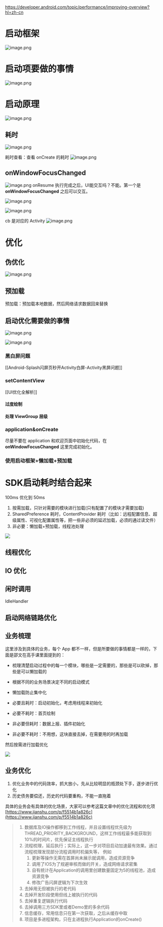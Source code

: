 
https://developer.android.com/topic/performance/improving-overview?hl=zh-cn

# 启动框架
![image.png](https://cdn.jsdelivr.net/gh/wp3355168/Typora-Picgo-Gitee/img/202303192159833.png)


# 启动项要做的事情

![image.png](https://cdn.jsdelivr.net/gh/wp3355168/Typora-Picgo-Gitee/img/202303192201721.png)

# 启动原理

![image.png](https://cdn.jsdelivr.net/gh/wp3355168/Typora-Picgo-Gitee/img/202303192203485.png)

## 耗时
![image.png](https://cdn.jsdelivr.net/gh/wp3355168/Typora-Picgo-Gitee/img/202303192211316.png)


耗时查看：查看 onCreate 的耗时
![image.png](https://cdn.jsdelivr.net/gh/wp3355168/Typora-Picgo-Gitee/img/202303192213157.png)


## onWindowFocusChanged
![image.png](https://cdn.jsdelivr.net/gh/wp3355168/Typora-Picgo-Gitee/img/202303192225742.png)
onResume 执行完成之后，UI能交互吗？不能。第一个是 **onWindowFocusChanged** 之后可以交互。



![image.png](https://cdn.jsdelivr.net/gh/wp3355168/Typora-Picgo-Gitee/img/202303192232876.png)


![image.png](https://cdn.jsdelivr.net/gh/wp3355168/Typora-Picgo-Gitee/img/202303192234753.png)


cb 是对应的 Activity
![image.png](https://cdn.jsdelivr.net/gh/wp3355168/Typora-Picgo-Gitee/img/202303192235309.png)
# 优化
## 伪优化
![image.png](https://cdn.jsdelivr.net/gh/wp3355168/Typora-Picgo-Gitee/img/202303192240489.png)



## 预加载
预加载：预加载本地数据，然后网络请求数据回来替换

## 启动优化需要做的事情

![image.png](https://cdn.jsdelivr.net/gh/wp3355168/Typora-Picgo-Gitee/img/202303192245341.png)

![image.png](https://cdn.jsdelivr.net/gh/wp3355168/Typora-Picgo-Gitee/img/202303192244255.png)
### 黑白屏问题
[[Android-Splash闪屏页秒开Activity白屏-Activity黑屏问题]]


### setContentView
[[UI优化全解析]]

#### 过度绘制


#### 处理 ViewGroup 层级

### application&onCreate
尽量不要在 application 和欢迎页面中初始化代码，在 **onWindowFocusChanged** 这里完成初始化。


### 使用启动框架+懒加载+预加载 




# **SDK启动耗时结合起来**
100ms 优化到 50ms

1. 按需加载，只针对需要的模块进行加载(只有配置了的模块才需要加载)
2. SharedPreference 耗时，ContentProvider 耗时（比如：远程配置信息、超级属性、可视化配置属性等，把一些非必须的延迟加载，必须的通过读文件）
3. 非必要：懒加载+预加载，线程池处理  





![](https://cdn.jsdelivr.net/gh/wp3355168/Typora-Picgo-Gitee/img/202303231439733.jpeg)




## 线程优化




## IO 优化



## 闲时调用
IdleHandler


## 启动网络链路优化



## 业务梳理
这里涉及到具体的业务，每个 App 都不一样，但是所要做的事情都是一样的，下面是邵文在高手课里面提到的：

-   梳理清楚启动过程中的每一个模块，哪些是一定需要的，那些是可以砍掉，那些是可以懒加载的
-   根据不同的业务场景决定不同的启动模式
-   懒加载防止集中化


-   必要且耗时：启动初始化，考虑用线程来初始化
-   必要不耗时：首页绘制
-   非必要但耗时：数据上报、插件初始化
-   非必要不耗时：不用想，这块直接去掉，在需要用的时再加载

然后按需进行加载优化

![](https://cdn.jsdelivr.net/gh/wp3355168/Typora-Picgo-Gitee/img/202303231439733.jpeg)

## 业务优化

1.  优化业务中的代码效率，抓大放小，先从比较明显的瓶颈处下手，逐步进行优化
2.  历史债务要偿还，历史的代码要重构，不能一直拖着

具体的业务会有具体的优化场景，大家可以参考这篇文章中的优化流程和优化项[https://www.jianshu.com/p/f5514b1a826c](https://www.jianshu.com/p/f5514b1a826c)

> 1.  数据库及IO操作都移到工作线程，并且设置线程优先级为THREAD_PRIORITY_BACKGROUND，这样工作线程最多能获取到10%的时间片，优先保证主线程执行
> 2.  流程梳理，延后执行；实际上，这一步对项目启动加速最有效果。通过流程梳理发现部分流程调用时机偏失等， 例如
>     1.  更新等操作无需在首屏尚未展示就调用，造成资源竞争
>     2.  调用了IOS为了规避审核而做的开关，造成网络请求密集
>     3.  自有统计在Application的调用里创建数量固定为5的线程池，造成资源竞争
>     4.  修改广告闪屏逻辑为下次生效
> 3.  去掉用无但被执行的老代码
> 4.  去掉开发阶段使用但线上被执行的代码
> 5.  去掉重复逻辑执行代码
> 6.  去掉调用三方SDK里或者Demo里的多余代码
> 7.  信息缓存，常用信息只在第一次获取，之后从缓存中取
> 8.  项目是多进程架构，只在主进程执行Application的onCreate()